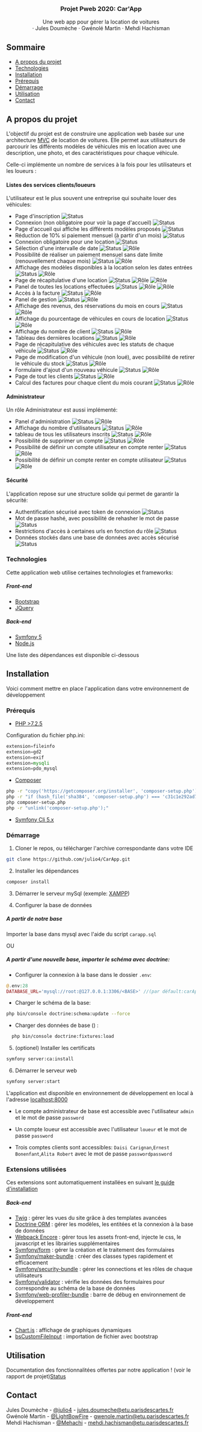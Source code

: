<br />
<p align="center">

  <h3 align="center">Projet Pweb 2020: Car'App</h3>

  <p align="center">
    Une web app pour gérer la location de voitures
    <br />
    ·
    Jules Doumèche
    ·
    Gwénolé Martin
    ·
    Mehdi Hachisman
  </p>
</p>


<!-- Sommaire -->
## Sommaire

* [A propos du projet](#a-propos-du-projet)
* [Technologies](#technologies)
* [Installation](#installation)
* [Prérequis](#prérequis)
* [Démarrage](#démarrage)
* [Utilisation](#utilisation)
* [Contact](#contact)


## A propos du projet

L'objectif du projet est de construire une application web basée sur une architecture [MVC](https://fr.wikipedia.org/wiki/Mod%C3%A8le-vue-contr%C3%B4leur) de location de voitures.
Elle permet aux utilisateurs de parcourir les différents modèles de véhicules mis en location avec une description, une photo, et des caractéristiques pour chaque véhicule.

Celle-ci implémente un nombre de services à la fois pour les utilisateurs et les loueurs :

#### Listes des services clients/loueurs

L'utilisateur est le plus souvent une entreprise qui souhaite louer des véhicules:
* Page d'inscription 
![Status][s-fini]
* Connexion (non obligatoire pour voir la page d'accueil) 
![Status][s-fini]
* Page d'accueil qui affiche les différents modèles proposés
![Status][s-fini]
* Réduction de 10% si paiement mensuel (à partir d'un mois) 
![Status][s-fini]
* Connexion obligatoire pour une location
![Status][s-fini]
* Sélection d'une intervalle de date 
![Status][s-fini] ![Rôle][s-customer]
* Possibilité de réaliser un paiement mensuel sans date limite (renouvellement chaque mois)
![Status][s-fini] ![Rôle][s-customer]
* Affichage des modèles disponibles à la location selon les dates entrées
![Status][s-fini] ![Rôle][s-customer]
* Page de récapitulative d'une location 
![Status][s-fini] ![Rôle][s-customer] ![Rôle][s-renter]
* Panel de toutes les locations effectuées 
![Status][s-fini] ![Rôle][s-customer] ![Rôle][s-renter]
* Accès à la facture 
![Status][s-fini] ![Rôle][s-renter]
* Panel de gestion 
![Status][s-fini] ![Rôle][s-renter]
* Affichage des revenus, des réservations du mois en cours
![Status][s-fini] ![Rôle][s-renter]
* Affichage du pourcentage de véhicules en cours de location 
![Status][s-fini] ![Rôle][s-renter]
* Affichage du nombre de client 
![Status][s-fini] ![Rôle][s-renter]
* Tableau des dernières locations
![Status][s-fini] ![Rôle][s-renter]
* Page de récapitulative des véhicules avec les statuts de chaque véhicule 
![Status][s-fini] ![Rôle][s-renter]
* Page de modification d'un véhicule (non loué), avec possibilité de retirer le véhicule du stock 
![Status][s-fini] ![Rôle][s-renter]
* Formulaire d'ajout d'un nouveau véhicule 
![Status][s-fini] ![Rôle][s-renter]
* Page de tout les clients 
![Status][s-fini] ![Rôle][s-renter]
* Calcul des factures pour chaque client du mois courant 
![Status][s-fini] ![Rôle][s-renter]

#### Administrateur
Un rôle Administrateur est aussi implémenté:
* Panel d'administration 
![Status][s-fini] ![Rôle][s-admin]
* Affichage du nombre d'utilisateurs 
![Status][s-fini] ![Rôle][s-admin]
* tableau de tous les utilisateurs inscrits 
![Status][s-fini] ![Rôle][s-admin]
* Possibilité de supprimer un compte 
![Status][s-fini] ![Rôle][s-admin]
* Possibilité de définir un compte utilisateur en compte renter 
![Status][s-fini] ![Rôle][s-admin]
* Possibilité de définir un compte renter en compte utilisateur 
![Status][s-fini] ![Rôle][s-admin]

#### Sécurité
L'application repose sur une structure solide qui permet de garantir la sécurité:
* Authentification sécurisé avec token de connexion
![Status][s-fini]
* Mot de passe hashé, avec possibilité de rehasher le mot de passe 
![Status][s-fini]
* Restrictions d'accès à certaines urls en fonction du rôle 
![Status][s-fini]
* Données stockés dans une base de données avec accès sécurisé 
![Status][s-fini]


### Technologies
Cette application web utilise certaines technologies et frameworks:

##### Front-end
* [Bootstrap](https://getbootstrap.com)
* [JQuery](https://jquery.com)

##### Back-end
* [Symfony 5](https://symfony.com/)
* [Node.js](https://nodejs.org/en/)

Une liste des dépendances est disponible ci-dessous


<!-- Installation -->
## Installation

Voici comment mettre en place l'application dans votre environnement de développement

### Prérequis

* [PHP >7.2.5](https://www.php.net/downloads)

Configuration du fichier php.ini:
```php
extension=fileinfo
extension=gd2
extension=exif
extension=mysqli
extension=pdo_mysql
```
* [Composer](https://getcomposer.org/download/)
```sh
php -r "copy('https://getcomposer.org/installer', 'composer-setup.php');"
php -r "if (hash_file('sha384', 'composer-setup.php') === 'c31c1e292ad7be5f49291169c0ac8f683499edddcfd4e42232982d0fd193004208a58ff6f353fde0012d35fdd72bc394') { echo 'Installer verified'; } else { echo 'Installer corrupt'; unlink('composer-setup.php'); } echo PHP_EOL;"
php composer-setup.php
php -r "unlink('composer-setup.php');"
```
* [Symfony Cli 5.x](https://symfony.com/download)

### Démarrage

1. Cloner le repos, ou télécharger l'archive correspondante dans votre IDE
```sh
git clone https://github.com/julio4/CarApp.git
```
2. Installer les dépendances
```sh
composer install
```
3. Démarrer le serveur mySql (exemple: [XAMPP](https://www.apachefriends.org/fr/index.html))

4. Configurer la base de données

##### A partir de notre base 
Importer la base dans mysql avec l'aide du script ```carapp.sql```
  
  OU
  
##### A partir d'une nouvelle base, importer le schéma avec doctrine:
  
   - Configurer la connexion à la base dans le dossier `.env`:
```php
@.env:28
DATABASE_URL='mysql://root:@127.0.0.1:3306/<BASE>' //(par défault:carApp)
```
   - Charger le schéma de la base:
```sh
php bin/console doctrine:schema:update --force
```
   - Charger des données de base () :
```sh
  php bin/console doctrine:fixtures:load
```
  
5. (optionel) Installer les certificats
```sh
symfony server:ca:install
```

6. Démarrer le serveur web
```sh
symfony server:start
```

L'application est disponible en environnement de développement en local à l'adresse [localhost:8000](https://127.0.0.1:8000/)

- Le compte administrateur de base est accessible avec l'utilisateur `admin` et le mot de passe `password`

- Un compte loueur est accessible avec l'utilisateur `loueur` et le mot de passe `password`

- Trois comptes clients sont accessibles: `Daisi Carignan`,`Ernest Bonenfant`,`Alita Robert` avec le mot de passe `passwordpassword`

### Extensions utilisées

Ces extensions sont automatiquement installées en suivant [le guide d'installation](#Installation)

##### Back-end
* [Twig](https://twig.symfony.com/) : gérer les vues du site grâce à des templates avancées
* [Doctrine ORM](https://www.doctrine-project.org/projects/orm.html) : gérer les modèles, les entitées et la connexion à la base de données
* [Webpack Encore](https://packagist.org/packages/symfony/webpack-encore-bundle) : gérer tous les assets front-end, injecte le css, le javascript et les librairies supplémentaires
* [Symfony/form](https://packagist.org/packages/symfony/form) : gérer la création et le traitement des formulaires
* [Symfony/maker-bundle](https://packagist.org/packages/symfony/maker-bundle) : créer des classes types rapidement et efficacement
* [Symfony/security-bundle](https://packagist.org/packages/symfony/security-bundle) : gérer les connections et les rôles de chaque utilisateurs
* [Symfony/validator](https://packagist.org/packages/symfony/validator) : vérifie les données des formulaires pour correspondre au schéma de la base de données
* [Symfony/web-profiler-bundle](https://packagist.org/packages/symfony/validator) : barre de débug en environnement de développement


##### Front-end
* [Chart.js](https://www.chartjs.org/) : affichage de graphiques dynamiques
* [bsCustomFileInput](https://www.npmjs.com/package/bs-custom-file-input) : importation de fichier avec bootstrap

<!-- USAGE EXAMPLES -->
## Utilisation

Documentation des fonctionnalitées offertes par notre application ! (voir le rapport de projet)[Status][s-fini] 

<!-- CONTACT -->
## Contact

Jules Doumèche - [@julio4](https://github.com/julio4) - jules.doumeche@etu.parisdescartes.fr
Gwénolé Martin - [@LightBowFire](https://github.com/LightBowFire/) - gwenole.martin@etu.parisdescartes.fr
Mehdi Hachisman - [@Mehachi](https://github.com/Mehachi/) - mehdi.hachisman@etu.parisdescartes.fr

<!-- MARKDOWN LINKS & IMAGES -->
<!-- https://www.markdownguide.org/basic-syntax/#reference-style-links -->
[s-url]: (#roadmap)
[s-a-faire]: https://img.shields.io/static/v1?label=Status&message=A%20faire&color=red
[s-en-cours]: https://img.shields.io/static/v1?label=Status&message=En%20cours&color=orange
[s-fini]: https://img.shields.io/static/v1?label=Status&message=Termin%C3%A9e&color=green
[s-customer]: https://img.shields.io/static/v1?label=Status&message=Client&color=yellow
[s-renter]: https://img.shields.io/static/v1?label=Status&message=Loueur&color=purple
[s-admin]: https://img.shields.io/static/v1?label=Status&message=Admin&color=red
[s-bug]: https://img.shields.io/static/v1?label=Status&message=Bug&color=purple
[s-frontend]: https://img.shields.io/static/v1?label=Front-end&message=90%&color=green
[s-backend]: https://img.shields.io/static/v1?label=Back-end&message=40%&color=orange
[screenshot]: images/screenshot.png
